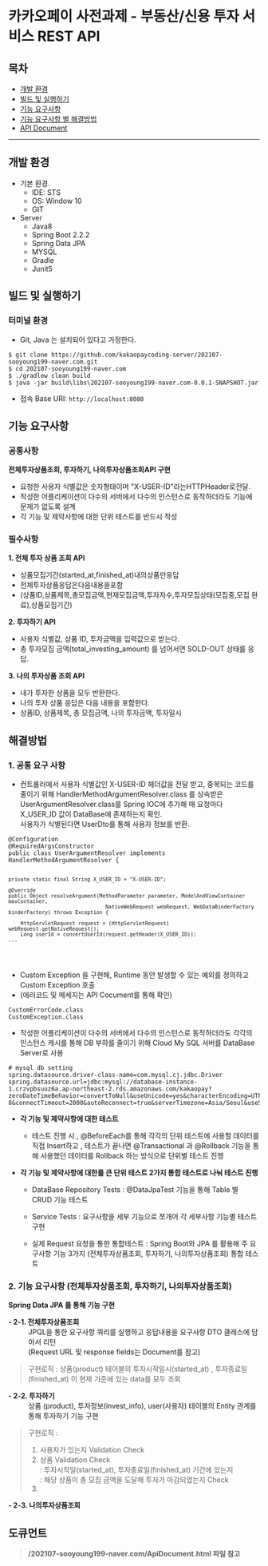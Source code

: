 ﻿<!DOCTYPE html>
<html>

<head>
  <meta charset="utf-8">
  <meta name="viewport" content="width=device-width, initial-scale=1.0">
  <title>README.md</title>
  <link rel="stylesheet" href="https://stackedit.io/style.css" />
</head>

<body class="stackedit">
  <div class="stackedit__html"><h1 id="카카오페이-사전과제---부동산신용-투자-서비스-rest-api">카카오페이 사전과제 - 부동산/신용 투자 서비스 REST API</h1>
<h2 id="목차">목차</h2>
<ul>
<li><a href="#%EA%B0%9C%EB%B0%9C-%ED%99%98%EA%B2%BD">개발 환경</a></li>
<li><a href="#%EB%B9%8C%EB%93%9C-%EB%B0%8F-%EC%8B%A4%ED%96%89%ED%95%98%EA%B8%B0">빌드 및 실행하기</a></li>
<li><a href="#%EA%B8%B0%EB%8A%A5-%EC%9A%94%EA%B5%AC%EC%82%AC%ED%95%AD">기능 요구사항</a></li>
<li><a href="#%ED%95%B4%EA%B2%B0%EB%B0%A9%EB%B2%95">기능 요구사항 별 해결방법</a></li>
<li><a href="#%EB%8F%84%ED%81%90%EB%A8%BC%ED%8A%B8">API Document</a></li>
</ul>
<hr>
<h2 id="개발-환경">개발 환경</h2>
<ul>
<li>기본 환경
<ul>
<li>IDE: STS</li>
<li>OS: Window 10</li>
<li>GIT</li>
</ul>
</li>
<li>Server
<ul>
<li>Java8</li>
<li>Spring Boot 2.2.2</li>
<li>Spring Data JPA</li>
<li>MYSQL</li>
<li>Gradle</li>
<li>Junit5</li>
</ul>
</li>
</ul>
<h2 id="빌드-및-실행하기">빌드 및 실행하기</h2>
<h3 id="터미널-환경">터미널 환경</h3>
<ul>
<li>Git, Java 는 설치되어 있다고 가정한다.</li>
</ul>
<pre><code>$ git clone https://github.com/kakaopaycoding-server/202107-sooyoung199-naver.com.git
$ cd 202107-sooyoung199-naver.com
$ ./gradlew clean build
$ java -jar build\libs\202107-sooyoung199-naver.com-0.0.1-SNAPSHOT.jar
</code></pre>
<ul>
<li>접속 Base URI: <code>http://localhost:8080</code></li>
</ul>
<h2 id="기능-요구사항">기능 요구사항</h2>
<h3 id="공통사항">공통사항</h3>
<p><strong>전체투자상품조회, 투자하기, 나의투자상품조회API 구현</strong></p>
<ul>
<li>요청한 사용자 식별값은 숫자형태이며 "X-USER-ID"라는HTTPHeader로전달.</li>
<li>작성한 어플리케이션이 다수의 서버에서 다수의 인스턴스로 동작하더라도 기능에 문제가 없도록 설계</li>
<li>각 기능 및 제약사항에 대한 단위 테스트를 반드시 작성</li>
</ul>
<h3 id="필수사항">필수사항</h3>
<p><strong>1. 전체 투자 상품 조회 API</strong></p>
<ul>
<li>상품모집기간(started_at,finished_at)내의상품만응답</li>
<li>전체투자상품응답은다음내용을포함</li>
<li>(상품ID,상품제목,총모집금액,현재모집금액,투자자수,투자모집상태(모집중,모집 완료),상품모집기간)</li>
</ul>
<p><strong>2. 투자하기 API</strong></p>
<ul>
<li>사용자 식별값, 상품 ID, 투자금액을 입력값으로 받는다.</li>
<li>총 투자모집 금액(total_investing_amount) 를 넘어서면 SOLD-OUT 상태를 응답.</li>
</ul>
<p><strong>3. 나의 투자상품 조회 API</strong></p>
<ul>
<li>내가 투자한 상품을 모두 반환한다.</li>
<li>나의 투자 상품 응답은 다음 내용을 포함한다.</li>
<li>상품ID, 상품제목, 총 모집금액, 나의 투자금액, 투자일시</li>
</ul>
<h2 id="해결방법">해결방법</h2>
<h3 id="공통-요구-사항">1. 공통 요구 사항</h3>
<ul>
<li>컨트롤러에서 사용자 식별값인 X-USER-ID 헤더값을 전달 받고, 중복되는 코드를 줄이기 위해 HandlerMethodArgumentResolver.class 를 상속받은 UserArgumentResolver.class를 Spring IOC에 추가해 매 요청마다 X_USER_ID 값이 DataBase에 존재하는지 확인.<br>
사용자가 식별된다면 UserDto를 통해 사용자 정보를 반환.</li>
</ul>
<pre><code>@Configuration
@RequiredArgsConstructor
public class UserArgumentResolver implements HandlerMethodArgumentResolver {
	
	private static final String X_USER_ID = "X-USER-ID";
	 
	@Override
	public Object resolveArgument(MethodParameter parameter, ModelAndViewContainer mavContainer,
									NativeWebRequest webRequest, WebDataBinderFactory binderFactory) throws Exception {
									
		HttpServletRequest request = (HttpServletRequest) webRequest.getNativeRequest();
		Long userId = convertUserId(request.getHeader(X_USER_ID));
	...
</code></pre>
<ul>
<li>Custom Exception 을 구현해, Runtime 동안 발생할 수 있는 예외를 정의하고 Custom Exception 호출</li>
<li>(에러코드 및 메세지는 API Cocument를 통해 확인)</li>
</ul>
<pre><code>CustomErrorCode.class
CustomException.class
</code></pre>
<ul>
<li>작성한 어플리케이션이 다수의 서버에서 다수의 인스턴스로 동작하더라도 각각의 인스턴스 캐시를 통해 DB 부하를 줄이기 위해 Cloud My SQL 서버를 DataBase Server로 사용</li>
</ul>
<pre><code># mysql db setting
spring.datasource.driver-class-name=com.mysql.cj.jdbc.Driver
spring.datasource.url=jdbc:mysql://database-instance-1.crzvpbsuuz6a.ap-northeast-2.rds.amazonaws.com/kakaopay?zeroDateTimeBehavior=convertToNull&amp;useUnicode=yes&amp;characterEncoding=UTF-8&amp;connectTimeout=2000&amp;autoReconnect=true&amp;serverTimezone=Asia/Seoul&amp;useSSL=false
</code></pre>
<ul>
<li>
<p><strong>각 기능 및 제약사항에 대한 테스트</strong></p>
<ul>
<li>테스트 진행 시 , @BeforeEach를 통해 각각의 단위 테스트에 사용할 데이터를 직접 Insert하고 , 테스트가 끝나면 @Transactional 과 @Rollback 기능을 통해 사용했던 데이터를 Rollback 하는 방식으로 단위별 테스트 진행</li>
</ul>
</li>
<li>
<p><strong>각 기능 및 제약사항에 대한를 큰 단위 테스트 2가지 통합 테스트로 나눠 테스트 진행</strong></p>
<ul>
<li>
<p>DataBase Repository Tests : @DataJpaTest 기능을 통해 Table 별 CRUD 기능 테스트</p>
</li>
<li>
<p>Service Tests : 요구사항을 세부 기능으로 쪼개어 각 세부사항 기능별 테스트 구현</p>
</li>
<li>
<p>실제 Request 요청을 통한 통합테스트 : Spring Boot와 JPA 를 활용해 주 요구사항 기능 3가지 (전체투자상품조회, 투자하기, 나의투자상품조회) 통합 테스트</p>
</li>
</ul>
</li>
</ul>
<h3 id="기능-요구사항--전체투자상품조회-투자하기-나의투자상품조회">2. 기능 요구사항  (전체투자상품조회, 투자하기, 나의투자상품조회)</h3>
<p><strong>Spring Data JPA 를 통해 기능 구현</strong></p>
<dl>
<dt><strong>- 2-1. 전체투자상품조회</strong></dt>
<dd>JPQL을 통한 요구사항 쿼리를 실행하고  응답내용을 요구사항 DTO 클래스에 담아서 리턴<br>
(Request URL 및 response fields는 Document를 참고)</dd>
</dl>
<blockquote>
<p>구현로직 : 상품(product) 테이블의 투자시작일시(started_at) , 투자종료일(finished_at) 이 현재 기준에 있는 data를 모두 조회</p>
</blockquote>
<dl>
<dt><strong>- 2-2. 투자하기</strong></dt>
<dd>상품 (product), 투자정보(invest_info), user(사용자) 테이블의 Entity 관계를 통해 투자하기 기능 구현</dd>
</dl>
<blockquote>
<p>구현로직 :</p>
<ol>
<li>사용자가 있는지 Validation Check</li>
<li>상품 Validation Check<br>
: 투자시작일(started_at), 투자종료일(finished_at) 기간에 있는지<br>
: 해당 상품이 총 모집 금액을 도달해 투자가 마감되었는지 Check</li>
<li></li>
</ol>
</blockquote>
<p><strong>- 2-3. 나의투자상품조회</strong></p>
<h2 id="도큐먼트">도큐먼트</h2>
<blockquote>
<p><strong>/202107-sooyoung199-naver.com/ApiDocument.html 파일 참고</strong></p>
</blockquote>
</div>
</body>

</html>
